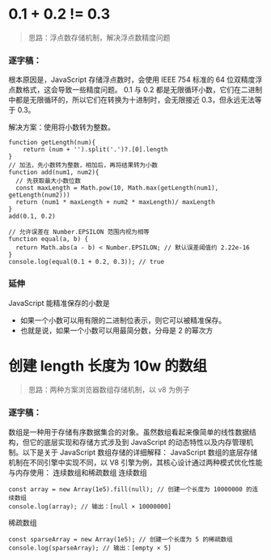 # 0.1 + 0.2 != 0.3

> 思路：浮点数存储机制，解决浮点数精度问题

### 逐字稿：

根本原因是，JavaScript 存储浮点数时，会使用 IEEE 754 标准的 64 位双精度浮点数格式，这会导致一些精度问题。
0.1 与 0.2 都是无限循环小数，它们在二进制中都是无限循环的，所以它们在转换为十进制时，会无限接近 0.3，但永远无法等于 0.3。

解决方案：使用将小数转为整数。

```
function getLength(num){
    return (num + '').split('.')?.[0].length
}
// 加法，先小数转为整数，相加后，再将结果转为小数
function add(num1, num2){
  // 先获取最大小数位数
  const maxLength = Math.pow(10, Math.max(getLength(num1), getLength(num2)))
  return (num1 * maxLength + num2 * maxLength)/ maxLength
}
add(0.1, 0.2)
```

```
// 允许误差在 Number.EPSILON 范围内视为相等
function equal(a, b) {
  return Math.abs(a - b) < Number.EPSILON; // 默认误差阈值约 2.22e-16
}
console.log(equal(0.1 + 0.2, 0.3)); // true
```

### 延伸

JavaScript 能精准保存的小数是

- 如果一个小数可以用有限的二进制位表示，则它可以被精准保存。
- 也就是说，如果一个小数可以用最简分数，分母是 2 的幂次方

# 创建 length 长度为 10w 的数组

> 思路：两种方案浏览器数组存储机制，以 v8 为例子

### 逐字稿：

数组是一种用于存储有序数据集合的对象。虽然数组看起来像简单的线性数据结构，但它的底层实现和存储方式涉及到 JavaScript 的动态特性以及内存管理机制。以下是关于 JavaScript 数组存储的详细解释：
JavaScript 数组的底层存储机制在不同引擎中实现不同，以 V8 引擎为例，其核心设计通过两种模式优化性能与内存使用： 连续数组和稀疏数组
连续数组

```
const array = new Array(1e5).fill(null); // 创建一个长度为 10000000 的连续数组
console.log(array); // 输出：[null × 10000000]
```

稀疏数组

```
const sparseArray = new Array(1e5); // 创建一个长度为 5 的稀疏数组
console.log(sparseArray); // 输出：[empty × 5]
```
